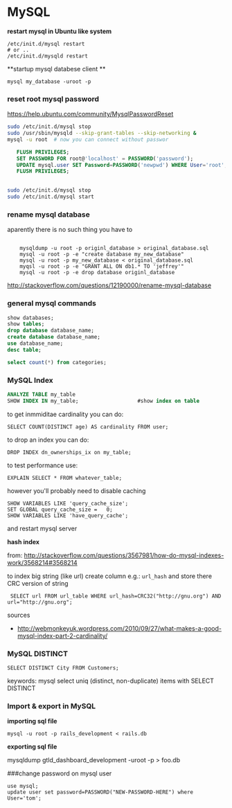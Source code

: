 # MySQL


**restart mysql in Ubuntu like system**

    /etc/init.d/mysql restart
    # or ..
    /etc/init.d/mysqld restart

**startup  mysql databese client **
```
mysql my_database -uroot -p

```

### reset root mysql password

https://help.ubuntu.com/community/MysqlPasswordReset

```bash
sudo /etc/init.d/mysql stop
sudo /usr/sbin/mysqld --skip-grant-tables --skip-networking &
mysql -u root  # now you can connect without passwor
```

```sql
   FLUSH PRIVILEGES;
   SET PASSWORD FOR root@'localhost' = PASSWORD('password');    
   UPDATE mysql.user SET Password=PASSWORD('newpwd') WHERE User='root';   
   FLUSH PRIVILEGES;
   
```

```bash
sudo /etc/init.d/mysql stop
sudo /etc/init.d/mysql start
```

### rename mysql database

aparently there is no such thing you have to 

```

    mysqldump -u root -p originl_database > original_database.sql
    mysql -u root -p -e "create database my_new_database"
    mysql -u root -p my_new_database < original_database.sql
    myqsl -u root -p -e "GRANT ALL ON db1.* TO 'jeffrey'"
    mysql -u root -p -e drop database originl_database
```

http://stackoverflow.com/questions/12190000/rename-mysql-database
   
### general mysql commands 

~~~sql
show databases;
show tables;
drop database database_name;
create database database_name;
use database_name;
desc table;

select count(*) from categories;
~~~

### MySQL Index

```sql
ANALYZE TABLE my_table
SHOW INDEX IN my_table;                   #show index on table
```

to get inmmiditae cardinality you can do:

```
SELECT COUNT(DISTINCT age) AS cardinality FROM user;
```

to drop an index you can do:

```
DROP INDEX dn_ownerships_ix on my_table;
```


to test performance use:
  
    EXPLAIN SELECT * FROM whatever_table;

however you'll probably need to disable caching 

    SHOW VARIABLES LIKE 'query_cache_size';
    SET GLOBAL query_cache_size =   0;
    SHOW VARIABLES LIKE 'have_query_cache';
    
and restart mysql server

**hash index**

from: http://stackoverflow.com/questions/3567981/how-do-mysql-indexes-work/3568214#3568214

to index big string (like url) create column e.g.: `url_hash` and store there CRC version of string 

     SELECT url FROM url_table WHERE url_hash=CRC32("http://gnu.org") AND url="http://gnu.org";

sources 

*  http://webmonkeyuk.wordpress.com/2010/09/27/what-makes-a-good-mysql-index-part-2-cardinality/

### MySQL DISTINCT 


    SELECT DISTINCT City FROM Customers; 
    
    
keywords: mysql select uniq (distinct, non-duplicate) items with SELECT DISTINCT


### Import & export in MySQL

**importing sql file**

    mysql -u root -p rails_development < rails.db 

**exporting sql file**

   mysqldump gtld_dashboard_development -uroot -p > foo.db



###change password on mysql user

    use mysql;
    update user set password=PASSWORD("NEW-PASSWORD-HERE") where User='tom';

